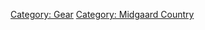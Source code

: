 [Category: Gear](Category:_Gear "wikilink") [Category: Midgaard
Country](Category:_Midgaard_Country "wikilink")
